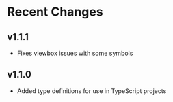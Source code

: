 # Recent Changes
## v1.1.1
- Fixes viewbox issues with some symbols

## v1.1.0
- Added type definitions for use in TypeScript projects
